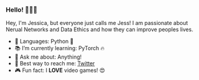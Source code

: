 ### Hello! :wave::woman_technologist:

Hey, I'm Jessica, but everyone just calls me Jess! I am passionate about Nerual Networks and Data Ethics and how they can improve peoples lives.

- :brain: Languages: Python :snake:
- :books: I’m currently learning: PyTorch :fire:
- 💬 Ask me about: Anything!
- :iphone: Best way to reach me: [Twitter](https://twitter.com/j_kimbril)
- :video_game: Fun fact: I **LOVE** video games! :heart_eyes:
